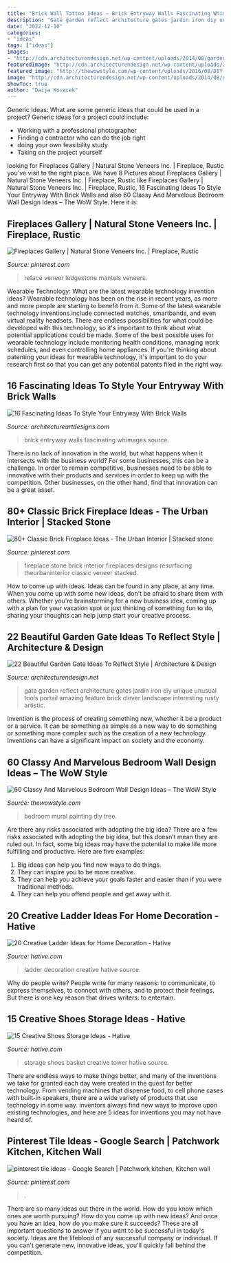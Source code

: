 ```yaml
---
title: "Brick Wall Tattoo Ideas ~ Brick Entryway Walls Fascinating Whimages Source"
description: "Gate garden reflect architecture gates jardin iron diy unique unusual tools portail amazing feature brick clever landscape interesting rusty artistic"
date: "2022-12-10"
categories:
- "ideas"
tags: ["ideas"]
images:
- "http://cdn.architecturendesign.net/wp-content/uploads/2014/08/garden-gate-3.jpg"
featuredImage: "http://cdn.architecturendesign.net/wp-content/uploads/2014/08/garden-gate-3.jpg"
featured_image: "http://thewowstyle.com/wp-content/uploads/2016/08/DIY-Wall-Mural-Painting-of-a-Tree.jpg"
image: "http://cdn.architecturendesign.net/wp-content/uploads/2014/08/garden-gate-3.jpg"
ShowToc: true
author: "Daija Kovacek"
---
```



Generic Ideas: What are some generic ideas that could be used in a project?
Generic ideas for a project could include: 
- Working with a professional photographer 
- Finding a contractor who can do the job right 
- doing your own feasibility study 
- Taking on the project yourself

	

		
looking for Fireplaces Gallery | Natural Stone Veneers Inc. | Fireplace, Rustic you've visit to the right place. We have 8 Pictures about Fireplaces Gallery | Natural Stone Veneers Inc. | Fireplace, Rustic like Fireplaces Gallery | Natural Stone Veneers Inc. | Fireplace, Rustic, 16 Fascinating Ideas To Style Your Entryway With Brick Walls and also 60 Classy And Marvelous Bedroom Wall Design Ideas – The WoW Style. Here it is:
		
    
## Fireplaces Gallery | Natural Stone Veneers Inc. | Fireplace, Rustic

<img loading=lazy src="https://i.pinimg.com/736x/49/15/da/4915da5c5ae9fa1c9868187cce4ce126.jpg" onerror="this.onerror=null;this.src='https://tse4.mm.bing.net/th?id=OIP.3mHLgc1vX7ZLDvNBxcZafwHaLH&amp;pid=15.1';" alt="Fireplaces Gallery | Natural Stone Veneers Inc. | Fireplace, Rustic">

_Source: pinterest.com_

>reface veneer ledgestone mantels veneers. 

	

Wearable Technology: What are the latest wearable technology invention ideas?
Wearable technology has been on the rise in recent years, as more and more people are starting to benefit from it. Some of the latest wearable technology inventions include connected watches, smartbands, and even virtual reality headsets. There are endless possibilities for what could be developed with this technology, so it's important to think about what potential applications could be made. Some of the best possible uses for wearable technology include monitoring health conditions, managing work schedules, and even controlling home appliances. If you're thinking about patenting your ideas for wearable technology, it's important to do your research first so that you can get any potential patents filed in the right way.

    
## 16 Fascinating Ideas To Style Your Entryway With Brick Walls

<img loading=lazy src="https://www.architectureartdesigns.com/wp-content/uploads/2016/10/8-20.jpg" onerror="this.onerror=null;this.src='https://tse1.mm.bing.net/th?id=OIP.ijZ_m7c5NoAqnh4fUqFoRQHaLH&amp;pid=15.1';" alt="16 Fascinating Ideas To Style Your Entryway With Brick Walls">

_Source: architectureartdesigns.com_

>brick entryway walls fascinating whimages source. 

	

There is no lack of innovation in the world, but what happens when it intersects with the business world? For some businesses, this can be a challenge. In order to remain competitive, businesses need to be able to innovative with their products and services in order to keep up with the competition. Other businesses, on the other hand, find that innovation can be a great asset.

    
## 80+ Classic Brick Fireplace Ideas - The Urban Interior | Stacked Stone

<img loading=lazy src="https://i.pinimg.com/736x/a8/14/5a/a8145aace72888c58f8a1bab8c386fb9.jpg" onerror="this.onerror=null;this.src='https://tse2.mm.bing.net/th?id=OIP.P68qAXBOEUl-XOVf0LMsuQHaK_&amp;pid=15.1';" alt="80+ Classic Brick Fireplace Ideas - The Urban Interior | Stacked stone">

_Source: pinterest.com_

>fireplace stone brick interior fireplaces designs resurfacing theurbaninterior classic veneer stacked. 

	

How to come up with ideas.
Ideas can be found in any place, at any time. When you come up with some new ideas, don't be afraid to share them with others. Whether you're brainstorming for a new business idea, coming up with a plan for your vacation spot or just thinking of something fun to do, sharing your thoughts can help jump start your creative process.

    
## 22 Beautiful Garden Gate Ideas To Reflect Style | Architecture &amp; Design

<img loading=lazy src="http://cdn.architecturendesign.net/wp-content/uploads/2014/08/garden-gate-3.jpg" onerror="this.onerror=null;this.src='https://tse4.mm.bing.net/th?id=OIP.NefSL-YnZ59MIBU_2jd_PAHaJ4&amp;pid=15.1';" alt="22 Beautiful Garden Gate Ideas To Reflect Style | Architecture &amp; Design">

_Source: architecturendesign.net_

>gate garden reflect architecture gates jardin iron diy unique unusual tools portail amazing feature brick clever landscape interesting rusty artistic. 

	

Invention is the process of creating something new, whether it be a product or a service. It can be something as simple as a new way to do something or something more complex such as the creation of a new technology. Inventions can have a significant impact on society and the economy.

    
## 60 Classy And Marvelous Bedroom Wall Design Ideas – The WoW Style

<img loading=lazy src="http://thewowstyle.com/wp-content/uploads/2016/08/DIY-Wall-Mural-Painting-of-a-Tree.jpg" onerror="this.onerror=null;this.src='https://tse4.mm.bing.net/th?id=OIP._IIZ9uh-8VvUpMSG7MHfaAHaJ3&amp;pid=15.1';" alt="60 Classy And Marvelous Bedroom Wall Design Ideas – The WoW Style">

_Source: thewowstyle.com_

>bedroom mural painting diy tree. 

	

Are there any risks associated with adopting the big idea?
There are a few risks associated with adopting the big idea, but this doesn’t mean they are ruled out. In fact, some big ideas may have the potential to make life more fulfilling and productive. Here are five examples: 
1. Big ideas can help you find new ways to do things.
2. They can inspire you to be more creative.
3. They can help you achieve your goals faster and easier than if you were traditional methods.
4. They can help you offend people and get away with it.

    
## 20 Creative Ladder Ideas For Home Decoration - Hative

<img loading=lazy src="https://hative.com/wp-content/uploads/2014/06/ladder-decor-ideas/4-ladder-decor-ideas.jpg" onerror="this.onerror=null;this.src='https://tse4.mm.bing.net/th?id=OIP.A6JBNBPp--t0g0Igvf1FjgHaPZ&amp;pid=15.1';" alt="20 Creative Ladder Ideas for Home Decoration - Hative">

_Source: hative.com_

>ladder decoration creative hative source. 

	

Why do people write?
People write for many reasons: to communicate, to express themselves, to connect with others, and to protect their feelings. But there is one key reason that drives writers: to entertain.

    
## 15 Creative Shoes Storage Ideas - Hative

<img loading=lazy src="https://hative.com/wp-content/uploads/2014/11/shoes-storage-ideas/1-basket-tower.jpg" onerror="this.onerror=null;this.src='https://tse4.mm.bing.net/th?id=OIP.uU5c6ns-NfJAxeGb-bZqsAHaJ4&amp;pid=15.1';" alt="15 Creative Shoes Storage Ideas - Hative">

_Source: hative.com_

>storage shoes basket creative tower hative source. 

	

There are endless ways to make things better, and many of the inventions we take for granted each day were created in the quest for better technology. From vending machines that dispense food, to cell phone cases with built-in speakers, there are a wide variety of products that use technology in some way. inventors always find new ways to improve upon existing technologies, and here are 5 ideas for inventions you may not have heard of.

    
## Pinterest Tile Ideas - Google Search | Patchwork Kitchen, Kitchen Wall

<img loading=lazy src="https://i.pinimg.com/736x/5b/39/f2/5b39f25e2283323ab81b0a7819c35c3b.jpg" onerror="this.onerror=null;this.src='https://tse3.mm.bing.net/th?id=OIP.Q6fmiPKwVRReMtdZJuPDcwHaJ3&amp;pid=15.1';" alt="pinterest tile ideas - Google Search | Patchwork kitchen, Kitchen wall">

_Source: pinterest.com_

>. 

	

There are so many ideas out there in the world. How do you know which ones are worth pursuing? How do you come up with new ideas? And once you have an idea, how do you make sure it succeeds? These are all important questions to answer if you want to be successful in today's society. Ideas are the lifeblood of any successful company or individual. If you can't generate new, innovative ideas, you'll quickly fall behind the competition.

